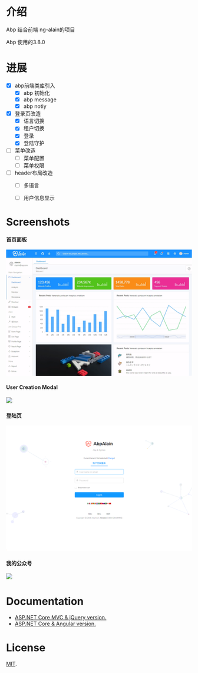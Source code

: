 # 介绍

Abp 结合前端 ng-alain的项目

Abp 使用的3.8.0


#  进展

- [x] abp前端类库引入
  - [x] abp 初始化
  - [x] abp message
  - [x] abp notiy
- [x] 登录页改造
  - [x] 语言切换
  - [x] 租户切换
  - [x] 登录
  - [x] 登陆守护
- [ ] 菜单改造
  - [ ] 菜单配置
  - [ ] 菜单权限
- [ ] header布局改造
  - [ ] 多语言
  - [ ] 用户信息显示
  

# Screenshots

#### 首页面板
![](_screenshots/alain-home.png)

#### User Creation Modal
![](_screenshots/module-zero-core-template-ui-user-create-modal.png)

#### 登陆页

![](_screenshots/alain-login.png)


#### 我的公众号

![](_screenshots/qrcode.png)

# Documentation

* [ASP.NET Core MVC & jQuery version.](https://aspnetboilerplate.com/Pages/Documents/Zero/Startup-Template-Core)
* [ASP.NET Core & Angular  version.](https://aspnetboilerplate.com/Pages/Documents/Zero/Startup-Template-Angular)

# License

[MIT](LICENSE).